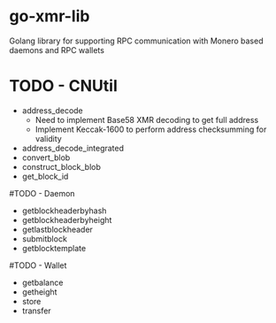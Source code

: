 # go-xmr-lib
Golang library for supporting RPC communication with Monero based daemons and RPC wallets

# TODO - CNUtil
* address_decode
  * Need to implement Base58 XMR decoding to get full address
  * Implement Keccak-1600 to perform address checksumming for validity
* address_decode_integrated
* convert_blob
* construct_block_blob
* get_block_id

#TODO - Daemon
* getblockheaderbyhash
* getblockheaderbyheight
* getlastblockheader
* submitblock
* getblocktemplate

#TODO - Wallet
* getbalance
* getheight
* store
* transfer
